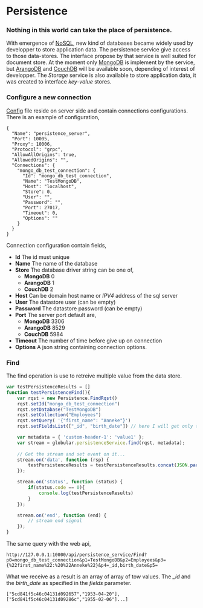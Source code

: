 # Persistence
### Nothing in this world can take the place of persistence. 
With emergence of [NoSQL](https://en.wikipedia.org/wiki/NoSQL), new kind of databases became widely used by developper to store application data. The persistence service give access to those data-stores. The interface propose by that service is well suited for document store. At the moment only [MongoDB](https://www.mongodb.com/) is implement by the service, but [ArangoDB](https://www.arangodb.com/) and [CouchDB](http://couchdb.apache.org/) will be available soon, depending of interest of developper. The *Storage* service is also available to store application data, it was created to interface *key-value* stores.

### Configure a new connection
[Config](https://github.com/davecourtois/Globular/blob/master/persistence/persistence_server/config.json) file reside on server side and contain connections configurations. There is an example of configuration,
  ```
  {
    "Name": "persistence_server",
    "Port": 10005,
    "Proxy": 10006,
    "Protocol": "grpc",
    "AllowAllOrigins": true,
    "AllowedOrigins": "",
    "Connections": {
      "mongo_db_test_connection": {
        "Id": "mongo_db_test_connection",
        "Name": "TestMongoDB",
        "Host": "localhost",
        "Store": 0,
        "User": "",
        "Password": "",
        "Port": 27017,
        "Timeout": 0,
        "Options": ""
      }
    }
  }
  ```
Connection configuration contain fields,
* **Id** The id must unique
* **Name** The name of the database
* **Store** The database driver string can be one of,
    * **MongoDB** 0
    * **ArangoDB** 1
    * **CouchDB** 2
* **Host** Can be domain host name or *IPV4* address of the sql server
* **User** The datastore user (can be empty)
* **Password** The datastore password (can be empty)
* **Port** The server port default are,
    * **MongoDB** 3306
    * **ArangoDB** 8529
    * **CouchDB** 5984
* **Timeout** The number of time before give up on connection
* **Options** A json string containing connection options.

### Find
The find operation is use to retreive multiple value from the data store.
```javascript
var testPersistenceResults = []
function testPersistenceFind(){
    var rqst = new Persistence.FindRqst()
    rqst.setId("mongo_db_test_connection")
    rqst.setDatabase("TestMongoDB")
    rqst.setCollection("Employees")
    rqst.setQuery( '{"first_name": "Anneke"}')
    rqst.setFieldsList(["_id", "birth_date"]) // here I will get only the _id and the birth date.

    var metadata = { 'custom-header-1': 'value1' };
    var stream = globular.persistenceService.find(rqst, metadata);
    
    // Get the stream and set event on it...
    stream.on('data', function (rsp) {
        testPersistenceResults = testPersistenceResults.concat(JSON.parse(rsp.getJsonstr()))
    });

    stream.on('status', function (status) {
        if(status.code == 0){
            console.log(testPersistenceResults)
        }
    });

    stream.on('end', function (end) {
        // stream end signal
    });
}
```

The same query with the web api,
```http
http://127.0.0.1:10000/api/persistence_service/Find?p0=mongo_db_test_connection&p1=TestMongoDB&p2=Employees&p3={%22first_name%22:%20%22Anneke%22}&p4=_id,birth_date&p5=
```
What we receive as a result is an array of array of tow values. The *_id* and the *birth_date* as specified in the *fields* parameter.
```
["5cd841f5c46c04131d092657","1953-04-20"],["5cd841f5c46c04131d09286c","1955-02-06"]...]
```
